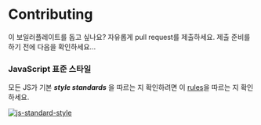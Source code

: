 # Contributing
이 보일러플레이트를 돕고 싶나요? 자유롭게 pull request를 제출하세요. 제출 준비를 하기 전에 다음을 확인하세요...

### JavaScript 표준 스타일
모든 JS가 기본 ***style standards*** 을 따르는 지 확인하려면 이 [rules](http://standardjs.com/#rules)을 따르는 지 확인하세요.

[![js-standard-style](https://cdn.rawgit.com/feross/standard/master/badge.svg)](https://github.com/feross/standard)
